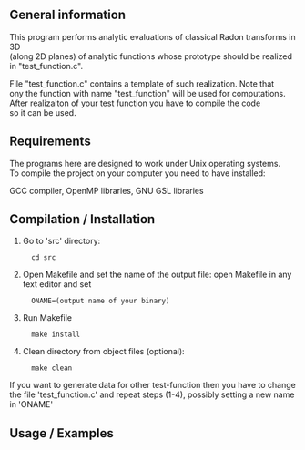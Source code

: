 ## General information

This program performs analytic evaluations of classical Radon transforms in 3D  
(along 2D planes) of analytic functions whose prototype should be realized   
in "test_function.c".  

File "test_function.c" contains a template of such realization. Note that  
ony the function with name "test_function" will be used for computations.  
After realizaiton of your test function you have to compile the code  
so it can be used.  

## Requirements 

The programs here are designed to work under Unix operating systems.  
To compile the project on your computer you need to have installed:  

GCC compiler, OpenMP libraries, GNU GSL libraries

## Compilation / Installation
  1) Go to 'src' directory:  
        ```
          cd src
        ```
  2) Open Makefile and set the name of the output file:
        open Makefile in any text editor and set
        ```
          ONAME=(output name of your binary)
        ```
  
  3) Run Makefile
      ```
        make install
      ```
  4) Clean directory from object files (optional):
  
      ```
        make clean 
      ```
  If you want to generate data for other test-function then you have to change the file
  'test_function.c' and repeat steps (1-4), possibly setting a new name in 'ONAME'
  
## Usage / Examples


